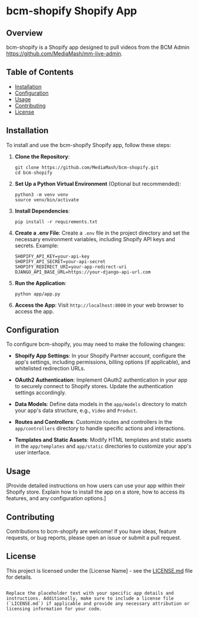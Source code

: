 # bcm-shopify Shopify App

## Overview

bcm-shopify is a Shopify app designed to pull videos from the BCM Admin https://github.com/MediaMash/mm-live-admin.

## Table of Contents

- [Installation](#installation)
- [Configuration](#configuration)
- [Usage](#usage)
- [Contributing](#contributing)
- [License](#license)

## Installation

To install and use the bcm-shopify Shopify app, follow these steps:

1. **Clone the Repository**:
   ```shell
   git clone https://github.com/MediaMash/bcm-shopify.git
   cd bcm-shopify
   ```

2. **Set Up a Python Virtual Environment** (Optional but recommended):
   ```shell
   python3 -m venv venv
   source venv/bin/activate
   ```

3. **Install Dependencies**:
   ```shell
   pip install -r requirements.txt
   ```

4. **Create a .env File**:
   Create a `.env` file in the project directory and set the necessary environment variables, including Shopify API keys and secrets. Example:
   ```
   SHOPIFY_API_KEY=your-api-key
   SHOPIFY_API_SECRET=your-api-secret
   SHOPIFY_REDIRECT_URI=your-app-redirect-uri
   DJANGO_API_BASE_URL=https://your-django-api-url.com
   ```

5. **Run the Application**:
   ```shell
   python app/app.py
   ```

6. **Access the App**:
   Visit `http://localhost:8000` in your web browser to access the app.

## Configuration

To configure bcm-shopify, you may need to make the following changes:

- **Shopify App Settings**: In your Shopify Partner account, configure the app's settings, including permissions, billing options (if applicable), and whitelisted redirection URLs.

- **OAuth2 Authentication**: Implement OAuth2 authentication in your app to securely connect to Shopify stores. Update the authentication settings accordingly.

- **Data Models**: Define data models in the `app/models` directory to match your app's data structure, e.g., `Video` and `Product`.

- **Routes and Controllers**: Customize routes and controllers in the `app/controllers` directory to handle specific actions and interactions.

- **Templates and Static Assets**: Modify HTML templates and static assets in the `app/templates` and `app/static` directories to customize your app's user interface.

## Usage

[Provide detailed instructions on how users can use your app within their Shopify store. Explain how to install the app on a store, how to access its features, and any configuration options.]

## Contributing

Contributions to bcm-shopify are welcome! If you have ideas, feature requests, or bug reports, please open an issue or submit a pull request.

## License

This project is licensed under the [License Name] - see the [LICENSE.md](LICENSE.md) file for details.
```

Replace the placeholder text with your specific app details and instructions. Additionally, make sure to include a license file (`LICENSE.md`) if applicable and provide any necessary attribution or licensing information for your code.
